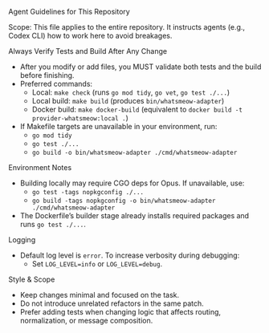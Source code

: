 Agent Guidelines for This Repository

Scope: This file applies to the entire repository. It instructs agents (e.g., Codex CLI) how to work here to avoid breakages.

Always Verify Tests and Build After Any Change
- After you modify or add files, you MUST validate both tests and the build before finishing.
- Preferred commands:
  - Local: `make check` (runs `go mod tidy`, `go vet`, `go test ./...`)
  - Local build: `make build` (produces `bin/whatsmeow-adapter`)
  - Docker build: `make docker-build` (equivalent to `docker build -t provider-whatsmeow:local .`)
- If Makefile targets are unavailable in your environment, run:
  - `go mod tidy`
  - `go test ./...`
  - `go build -o bin/whatsmeow-adapter ./cmd/whatsmeow-adapter`

Environment Notes
- Building locally may require CGO deps for Opus. If unavailable, use:
  - `go test -tags nopkgconfig ./...`
  - `go build -tags nopkgconfig -o bin/whatsmeow-adapter ./cmd/whatsmeow-adapter`
- The Dockerfile’s builder stage already installs required packages and runs `go test ./...`.

Logging
- Default log level is `error`. To increase verbosity during debugging:
  - Set `LOG_LEVEL=info` or `LOG_LEVEL=debug`.

Style & Scope
- Keep changes minimal and focused on the task.
- Do not introduce unrelated refactors in the same patch.
- Prefer adding tests when changing logic that affects routing, normalization, or message composition.

